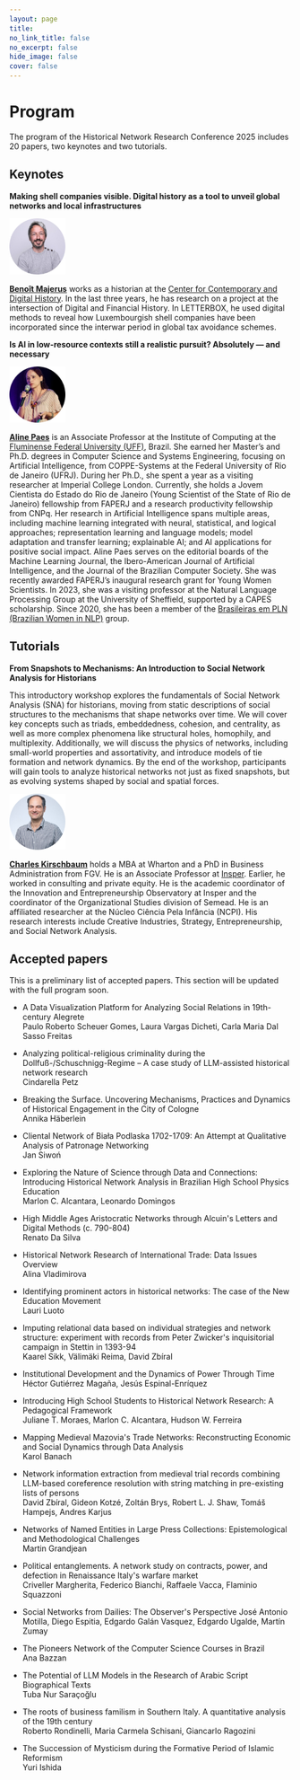 ```yaml
---
layout: page
title: 
no_link_title: false 
no_excerpt: false 
hide_image: false
cover: false
---
```


# Program
The program of the Historical Network Research Conference 2025 includes 20 papers, two keynotes and two tutorials.

## Keynotes

**Making shell companies visible. Digital history as a tool to unveil global networks and local infrastructures**   

<a href="https://www.uni.lu/c2dh-en/people/benoit-majerus/"><img src="https://raw.githubusercontent.com/historicalnetworkresearch/riodejaneiro/master/img/benoitmajerus.png" style="width:100px"></a>   

**[Benoît Majerus](https://www.uni.lu/c2dh-en/people/benoit-majerus/)** works as a historian at the [Center for Contemporary and Digital History](https://www.c2dh.uni.lu/). In the last three years, he has research on a project at the intersection of Digital and Financial History. In LETTERBOX, he used digital methods to reveal how Luxembourgish shell companies have been incorporated since the interwar period in global tax avoidance schemes.  

**Is AI in low-resource contexts still a realistic pursuit? Absolutely — and necessary**  

<a href="http://www2.ic.uff.br/~alinepaes/"><img src="https://raw.githubusercontent.com/historicalnetworkresearch/riodejaneiro/master/img/alinepaes.png" style="width:100px"></a>  

**[Aline Paes](http://www2.ic.uff.br/~alinepaes/)** is an Associate Professor at the Institute of Computing at the [Fluminense Federal University (UFF)](https://international.uff.br/), Brazil. She earned her Master’s and Ph.D. degrees in Computer Science and Systems Engineering, focusing on Artificial Intelligence, from COPPE-Systems at the Federal University of Rio de Janeiro (UFRJ). During her Ph.D., she spent a year as a visiting researcher at Imperial College London. Currently, she holds a Jovem Cientista do Estado do Rio de Janeiro (Young Scientist of the State of Rio de Janeiro) fellowship from FAPERJ and a research productivity fellowship from CNPq. Her research in Artificial Intelligence spans multiple areas, including machine learning integrated with neural, statistical, and logical approaches; representation learning and language models; model adaptation and transfer learning; explainable AI; and AI applications for positive social impact. Aline Paes serves on the editorial boards of the Machine Learning Journal, the Ibero-American Journal of Artificial Intelligence, and the Journal of the Brazilian Computer Society. She was recently awarded FAPERJ’s inaugural research grant for Young Women Scientists. In 2023, she was a visiting professor at the Natural Language Processing Group at the University of Sheffield, supported by a CAPES scholarship. Since 2020, she has been a member of the [Brasileiras em PLN (Brazilian Women in NLP)](https://brasileiraspln.com/) group. 


## Tutorials

**From Snapshots to Mechanisms: An Introduction to Social Network Analysis for Historians**  

This introductory workshop explores the fundamentals of Social Network Analysis (SNA) for historians, moving from static descriptions of social structures to the mechanisms that shape networks over time. We will cover key concepts such as triads, embeddedness, cohesion, and centrality, as well as more complex phenomena like structural holes, homophily, and multiplexity. Additionally, we will discuss the physics of networks, including small-world properties and assortativity, and introduce models of tie formation and network dynamics. By the end of the workshop, participants will gain tools to analyze historical networks not just as fixed snapshots, but as evolving systems shaped by social and spatial forces.  

<a href="https://www.insper.edu.br/en/docentes/charles-kirschbaum"><img src="https://raw.githubusercontent.com/historicalnetworkresearch/riodejaneiro/master/img/charleskirschbaum.png" style="width:100px"></a>   

**[Charles Kirschbaum](https://www.insper.edu.br/en/docentes/charles-kirschbaum)** holds a MBA at Wharton and a PhD in Business Administration from FGV. He is an Associate Professor at [Insper](https://www.insper.edu.br/en/home). Earlier, he worked in consulting and private equity. He is the academic coordinator of the Innovation and Entrepreneurship Observatory at Insper and the coordinator of the Organizational Studies division of Semead. He is an affiliated researcher at the Núcleo Ciência Pela Infância (NCPI). His research interests include Creative Industries, Strategy, Entrepreneurship, and Social Network Analysis.  


## Accepted papers
This is a preliminary list of accepted papers. This section will be updated with the full program soon.

- A Data Visualization Platform for Analyzing Social Relations in 19th-century Alegrete  
Paulo Roberto Scheuer Gomes, Laura Vargas Dicheti, Carla Maria Dal Sasso Freitas  

- Analyzing political-religious criminality during the Dollfuß-/Schuschnigg-Regime – A case study of LLM-assisted historical network research  
Cindarella Petz  

- Breaking the Surface. Uncovering Mechanisms, Practices and Dynamics of Historical Engagement in the City of Cologne  
Annika Häberlein  

- Cliental Network of Biała Podlaska 1702-1709: An Attempt at Qualitative Analysis of Patronage Networking  
Jan Siwoń  

- Exploring the Nature of Science through Data and Connections: Introducing Historical Network Analysis in Brazilian High School Physics Education  
Marlon C. Alcantara, Leonardo Domingos  

- High Middle Ages Aristocratic Networks through Alcuin's Letters and Digital Methods (c. 790-804)  
Renato Da Silva

- Historical Network Research of International Trade: Data Issues Overview  
Alina Vladimirova  

- Identifying prominent actors in historical networks: The case of the New Education Movement  
Lauri Luoto  

- Imputing relational data based on individual strategies and network structure: experiment with records from Peter Zwicker's inquisitorial campaign in Stettin in 1393-94  
Kaarel Sikk, Välimäki Reima, David Zbíral  

- Institutional Development and the Dynamics of Power Through Time  
Héctor Gutiérrez Magaña, Jesús Espinal-Enríquez  

- Introducing High School Students to Historical Network Research: A Pedagogical Framework  
Juliane T. Moraes, Marlon C. Alcantara, Hudson W. Ferreira  

- Mapping Medieval Mazovia's Trade Networks: Reconstructing Economic and Social Dynamics through Data Analysis  
Karol Banach  

- Network information extraction from medieval trial records combining LLM-based coreference resolution with string matching in pre-existing lists of persons  
David Zbíral, Gideon Kotzé, Zoltán Brys, Robert L. J. Shaw, Tomáš Hampejs, Andres Karjus  

- Networks of Named Entities in Large Press Collections: Epistemological and Methodological Challenges  
Martin Grandjean  

- Political entanglements. A network study on contracts, power, and defection in Renaissance Italy's warfare market  
Criveller Margherita, Federico Bianchi, Raffaele Vacca, Flaminio Squazzoni

- Social Networks from Dailies: The Observer's Perspective
José Antonio Motilla, Diego Espitia, Edgardo Galán Vasquez, Edgardo Ugalde, Martín Zumay

- The Pioneers Network of the Computer Science Courses in Brazil  
Ana Bazzan  

- The Potential of LLM Models in the Research of Arabic Script Biographical Texts  
Tuba Nur Saraçoğlu  

- The roots of business familism in Southern Italy. A quantitative analysis of the 19th century  
Roberto Rondinelli, Maria Carmela Schisani, Giancarlo Ragozini  

- The Succession of Mysticism during the Formative Period of Islamic Reformism  
Yuri Ishida  
